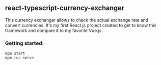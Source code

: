## react-typescript-currency-exchanger

This currency exchanger allows to check the actual exchange rate and convert currencies. It's my first React.js project created to get to know this framework and compare it to my favorite Vue.js.  

### Getting started:

```
npm start
npm run serve
```

